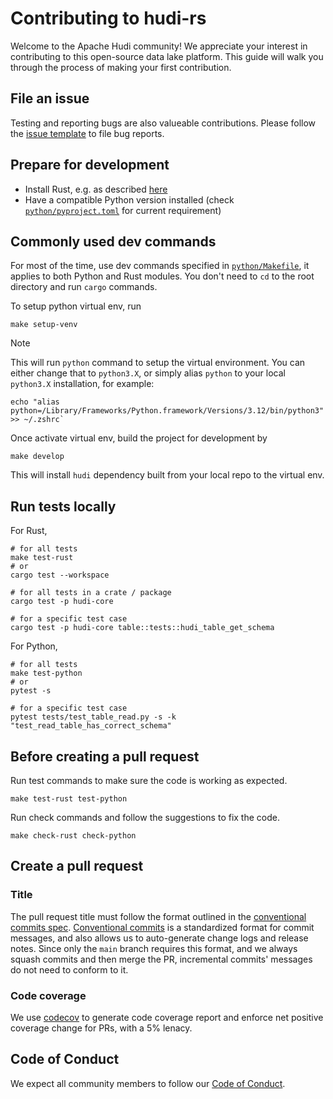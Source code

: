 <!--
  ~ Licensed to the Apache Software Foundation (ASF) under one
  ~ or more contributor license agreements.  See the NOTICE file
  ~ distributed with this work for additional information
  ~ regarding copyright ownership.  The ASF licenses this file
  ~ to you under the Apache License, Version 2.0 (the
  ~ "License"); you may not use this file except in compliance
  ~ with the License.  You may obtain a copy of the License at
  ~
  ~   http://www.apache.org/licenses/LICENSE-2.0
  ~
  ~ Unless required by applicable law or agreed to in writing,
  ~ software distributed under the License is distributed on an
  ~ "AS IS" BASIS, WITHOUT WARRANTIES OR CONDITIONS OF ANY
  ~ KIND, either express or implied.  See the License for the
  ~ specific language governing permissions and limitations
  ~ under the License.
-->

# Contributing to hudi-rs

Welcome to the Apache Hudi community! We appreciate your interest in contributing to this open-source data lake
platform. This guide will walk you through the process of making your first contribution.

## File an issue

Testing and reporting bugs are also valueable contributions. Please follow
the [issue template](https://github.com/apache/hudi-rs/issues/new?template=bug_report.yml) to file bug reports.

## Prepare for development

- Install Rust, e.g. as described [here](https://doc.rust-lang.org/cargo/getting-started/installation.html)
- Have a compatible Python version installed (check [`python/pyproject.toml`](./python/pyproject.toml) for current
  requirement)

## Commonly used dev commands

For most of the time, use dev commands specified in [`python/Makefile`](./python/Makefile), it applies to both Python
and Rust modules. You don't need to `cd` to the root directory and run `cargo` commands.

To setup python virtual env, run

```shell
make setup-venv
```

> [!NOTE]
> This will run `python` command to setup the virtual environment. You can either change that to `python3.X`,
> or simply alias `python` to your local `python3.X` installation, for example:
> ```shell
> echo "alias python=/Library/Frameworks/Python.framework/Versions/3.12/bin/python3" >> ~/.zshrc`
> ```

Once activate virtual env, build the project for development by

```shell
make develop
```

This will install `hudi` dependency built from your local repo to the virtual env.

## Run tests locally

For Rust,

```shell
# for all tests
make test-rust
# or
cargo test --workspace

# for all tests in a crate / package
cargo test -p hudi-core

# for a specific test case
cargo test -p hudi-core table::tests::hudi_table_get_schema
```

For Python,

```shell
# for all tests
make test-python
# or
pytest -s

# for a specific test case
pytest tests/test_table_read.py -s -k "test_read_table_has_correct_schema"
```

## Before creating a pull request

Run test commands to make sure the code is working as expected.

```shell
make test-rust test-python
```

Run check commands and follow the suggestions to fix the code.

```shell
make check-rust check-python
```

## Create a pull request

### Title

The pull request title must follow the format outlined in
the [conventional commits spec](https://www.conventionalcommits.org). [Conventional commits](https://www.conventionalcommits.org)
is a standardized format for commit messages, and also allows us to auto-generate change logs and release notes. Since
only the `main` branch requires this format, and we always squash commits and then merge the PR, incremental commits'
messages
do not need to conform to it.

### Code coverage

We use [codecov](https://app.codecov.io/github/apache/hudi-rs) to generate code coverage report and enforce net positive
coverage change for PRs, with a 5% lenacy.

## Code of Conduct

We expect all community members to follow
our [Code of Conduct](https://www.apache.org/foundation/policies/conduct.html).
